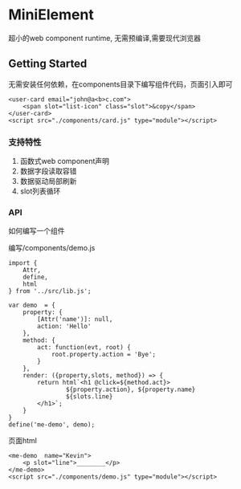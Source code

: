 # MiniElement 

超小的web component runtime, 无需预编译,需要现代浏览器

## Getting Started

无需安装任何依赖，在components目录下编写组件代码，页面引入即可 

```
<user-card email="john@a<b>c.com">
	<span slot="list-icon" class="slot">&copy</span>
</user-card>
<script src="./components/card.js" type="module"></script>
```

### 支持特性  

1. 函数式web component声明
2. 数据字段读取容错
3. 数据驱动局部刷新
4. slot列表循环

### API 
如何编写一个组件


编写/components/demo.js

```
import { 
	Attr,
	define, 
	html 
} from '../src/lib.js';

var demo  = {
	property: {
		[Attr('name')]: null, 
		action: 'Hello' 
	},
	method: {
		act: function(evt, root) {
			root.property.action = 'Bye';
		} 
	},
	render: ({property,slots, method}) => {
		return html`<h1 @click=${method.act}>
				${property.action}, ${property.name}
				${slots.line}
		</h1>`;
	}
}
define('me-demo', demo);

```

页面html

```
<me-demo  name="Kevin">
	<p slot="line">________</p>
</me-demo>
<script src="./components/demo.js" type="module"></script>
```




